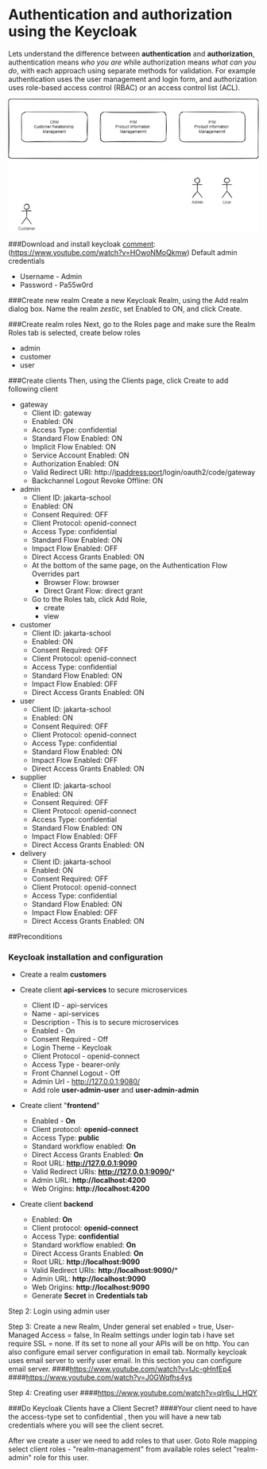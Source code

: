 [comment]: https://developers.redhat.com/blog/2020/11/24/authentication-and-authorization-using-the-keycloak-rest-api#

# Authentication and authorization using the Keycloak
Lets understand the difference between **authentication** and **authorization**, authentication means _who you are_ while authorization means _what can you do_, with each approach using separate methods for validation. For example authentication uses the user management and login form, and authorization uses role-based access control (RBAC) or an access control list (ACL). 

![ecosystem](ecosystem.png)

###Download and install keycloak
[comment]: (https://www.youtube.com/watch?v=HOwoNMoQkmw)
Default admin credentials 
* Username - Admin
* Password - Pa55w0rd

###Create new realm
Create a new Keycloak Realm, using the Add realm dialog box. Name the realm _zestic_, set Enabled to ON, and click Create.

###Create realm roles
Next, go to the Roles page and make sure the Realm Roles tab is selected, create below roles
* admin
* customer
* user

###Create clients
Then, using the Clients page, click Create to add following client
* gateway
  * Client ID: gateway
  * Enabled: ON
  * Access Type: confidential
  * Standard Flow Enabled: ON
  * Implicit Flow Enabled: ON
  * Service Account Enabled: ON
  * Authorization Enabled: ON
  * Valid Redirect URI: http://<ipaddress:port>/login/oauth2/code/gateway
  * Backchannel Logout Revoke Offline: ON    
* admin
  * Client ID: jakarta-school
  * Enabled: ON
  * Consent Required: OFF
  * Client Protocol: openid-connect
  * Access Type: confidential
  * Standard Flow Enabled: ON
  * Impact Flow Enabled: OFF
  * Direct Access Grants Enabled: ON
  * At the bottom of the same page, on the Authentication Flow Overrides part
    * Browser Flow: browser
    * Direct Grant Flow: direct grant
  * Go to the Roles tab, click Add Role,
    * create
    * view
* customer
  * Client ID: jakarta-school
  * Enabled: ON
  * Consent Required: OFF
  * Client Protocol: openid-connect
  * Access Type: confidential
  * Standard Flow Enabled: ON
  * Impact Flow Enabled: OFF
  * Direct Access Grants Enabled: ON
* user
  * Client ID: jakarta-school
  * Enabled: ON
  * Consent Required: OFF
  * Client Protocol: openid-connect
  * Access Type: confidential
  * Standard Flow Enabled: ON
  * Impact Flow Enabled: OFF
  * Direct Access Grants Enabled: ON
* supplier  
  * Client ID: jakarta-school
  * Enabled: ON
  * Consent Required: OFF
  * Client Protocol: openid-connect
  * Access Type: confidential
  * Standard Flow Enabled: ON
  * Impact Flow Enabled: OFF
  * Direct Access Grants Enabled: ON
* delivery
  * Client ID: jakarta-school
  * Enabled: ON
  * Consent Required: OFF
  * Client Protocol: openid-connect
  * Access Type: confidential
  * Standard Flow Enabled: ON
  * Impact Flow Enabled: OFF
  * Direct Access Grants Enabled: ON


##Preconditions
### Keycloak installation and configuration
* Create a realm __customers__
* Create client __api-services__ to secure microservices
    * Client ID - api-services
    * Name - api-services
    * Description - This is to secure microservices
    * Enabled - On
    * Consent Required - Off
    * Login Theme - Keycloak
    * Client Protocol - openid-connect
    * Access Type - bearer-only
    * Front Channel Logout - Off
    * Admin Url - http://127.0.0.1:9080/
    * Add role __user-admin-user__ and __user-admin-admin__
    

* Create client "__frontend__"
    * Enabled - __On__
    * Client protocol: **openid-connect**
    * Access Type: **public**
    * Standard workflow enabled: **On**
    * Direct Access Grants Enabled: **On**
    * Root URL: **http://127.0.0.1:9090**
    * Valid Redirect URIs: **http://127.0.0.1:9090/***
    * Admin URL: **http://localhost:4200**
    * Web Origins: **http://localhost:4200**


* Create client __backend__
    * Enabled: __On__
    * Client protocol: **openid-connect**
    * Access Type: **confidential**
    * Standard workflow enabled: **On**
    * Direct Access Grants Enabled: **On**
    * Root URL: **http://localhost:9090**
    * Valid Redirect URIs: **http://localhost:9090/***
    * Admin URL: **http://localhost:9090**
    * Web Origins: **http://localhost:9090**
    * Generate __Secret__ in __Credentials tab__






Step 2: Login using admin user

Step 3: Create a new Realm, Under general set enabled = true, User-Managed Access = false, In Realm settings under 
login tab i have set require SSL = none. If its set to none all your APIs will be on http. You can also configure 
email server configuration in email tab. Normally keycloak uses email server to verify user email. In this section 
you can configure email server.
####https://www.youtube.com/watch?v=tJc-gHnfEp4
####https://www.youtube.com/watch?v=J0GWqfhs4ys

Step 4: Creating user
####https://www.youtube.com/watch?v=qlr6u_l_HQY

###Do Keycloak Clients have a Client Secret?
####Your client need to have the access-type set to confidential , then you will have a new tab credentials where you will see the client secret.

After we create a user we need to add roles to that user. Goto Role mapping select client roles - "realm-management" from 
available roles select "realm-admin" role for this user.



